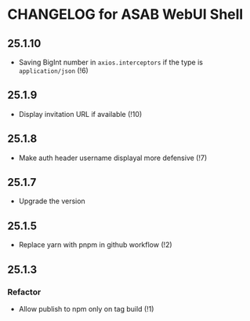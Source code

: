 # CHANGELOG for ASAB WebUI Shell

## 25.1.10

- Saving BigInt number in `axios.interceptors` if the type is `application/json` (!6)

## 25.1.9

- Display invitation URL if available (!10)

## 25.1.8

- Make auth header username displayal more defensive (!7)

## 25.1.7

- Upgrade the version

## 25.1.5

- Replace yarn with pnpm in github workflow (!2)

## 25.1.3

### Refactor

- Allow publish to npm only on tag build (!1)
